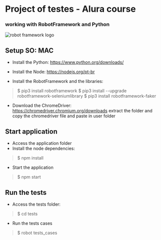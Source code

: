 # Project of testes - Alura course
### working with RobotFramework and Python
![robot framework logo](https://l1nk.dev/6bMVn)

## Setup SO: MAC
- Install the Python: https://www.python.org/downloads/

- Install the Node: https://nodejs.org/pt-br

- Install the RobotFramework and the libraries:
> $ pip3 install robotframework
> $ pip3 install --upgrade robotframework-seleniumlibrary
> $ pip3 install robotframework-faker

- Download the ChromeDriver: https://chromedriver.chromium.org/downloads
extract the folder and copy the chromedriver file and paste in user folder

## Start application
- Access the application folder
- Install the node dependencies:
> $ npm install
- Start the application
> $ npm start


## Run the tests
- Access the tests folder:
> $ cd tests
- Run the tests cases
> $ robot tests_cases